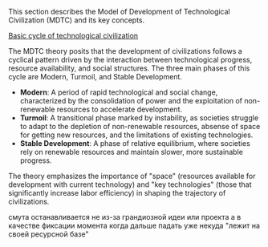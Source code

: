 This section describes the Model of Development of Technological Civilization (MDTC) and its key concepts.

[Basic cycle of technological civilization](cycle.md)

The MDTC theory posits that the development of civilizations follows a cyclical pattern driven by the interaction between technological progress, resource availability, and social structures. The three main phases of this cycle are Modern, Turmoil, and Stable Development.

- **Modern**: A period of rapid technological and social change, characterized by the consolidation of power and the exploitation of non-renewable resources to accelerate development.
- **Turmoil**: A transitional phase marked by instability, as societies struggle to adapt to the depletion of non-renewable resources, absense of space for getting new resources, and the limitations of existing technologies.
- **Stable Development**: A phase of relative equilibrium, where societies rely on renewable resources and maintain slower, more sustainable progress.

The theory emphasizes the importance of "space" (resources available for development with current technology) and "key technologies" (those that significantly increase labor efficiency) in shaping the trajectory of civilizations.

смута останавливается не из-за грандиозной идеи или проекта
а в качестве фиксации момента когда дальше падать уже некуда
"лежит на своей ресурсной базе"
